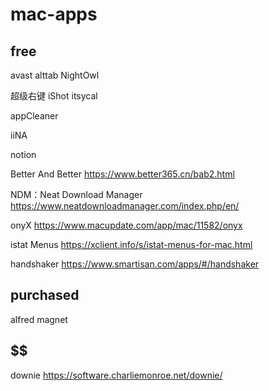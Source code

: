 # mac-apps

## free
avast
alttab
NightOwl

超级右键
iShot
itsycal

appCleaner

iiNA

notion

Better And Better
https://www.better365.cn/bab2.html

NDM：Neat Download Manager
https://www.neatdownloadmanager.com/index.php/en/

onyX
https://www.macupdate.com/app/mac/11582/onyx

istat Menus
https://xclient.info/s/istat-menus-for-mac.html

handshaker
https://www.smartisan.com/apps/#/handshaker


## purchased
alfred
magnet

## $$

downie
https://software.charliemonroe.net/downie/
